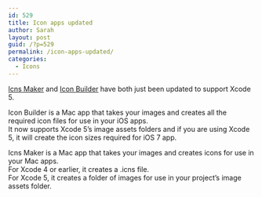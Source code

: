 ```yaml
---
id: 529
title: Icon apps updated
author: Sarah
layout: post
guid: /?p=529
permalink: /icon-apps-updated/
categories:
  - Icons
---
```

<a href="https://itunes.apple.com/au/app/icns-maker/id550942266?mt=12" target="_blank">Icns Maker</a> and <a href="https://itunes.apple.com/au/app/icon-builder/id552293482?mt=12" target="_blank">Icon Builder</a> have both just been updated to support Xcode 5.

Icon Builder is a Mac app that takes your images and creates all the required icon files for use in your iOS apps.  
It now supports Xcode 5&#8217;s image assets folders and if you are using Xcode 5, it will create the icon sizes required for iOS 7 app.

Icns Maker is a Mac app that takes your images and creates icons for use in your Mac apps.  
For Xcode 4 or earlier, it creates a .icns file.  
For Xcode 5, it creates a folder of images for use in your project&#8217;s image assets folder.